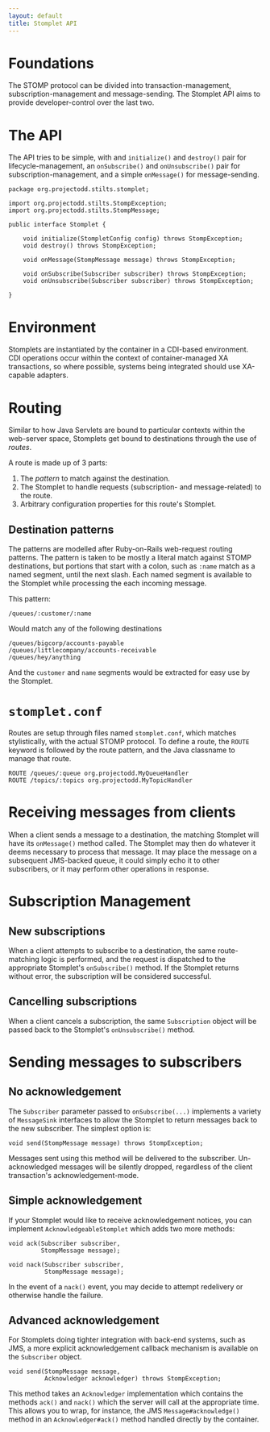 ```yaml
---
layout: default
title: Stomplet API
---
```


# Foundations

The STOMP protocol can be divided into transaction-management, subscription-management
and message-sending.  The Stomplet API aims to provide developer-control over the 
last two.

# The API

The API tries to be simple, with and `initialize()` and `destroy()` pair for
lifecycle-management, an `onSubscribe()` and `onUnsubscribe()` pair for
subscription-management, and a simple `onMessage()` for message-sending.

    package org.projectodd.stilts.stomplet;

    import org.projectodd.stilts.StompException;
    import org.projectodd.stilts.StompMessage;

    public interface Stomplet {

        void initialize(StompletConfig config) throws StompException;
        void destroy() throws StompException;

        void onMessage(StompMessage message) throws StompException;

        void onSubscribe(Subscriber subscriber) throws StompException;
        void onUnsubscribe(Subscriber subscriber) throws StompException;

    }

# Environment

Stomplets are instantiated by the container in a CDI-based environment.  CDI operations
occur within the context of container-managed XA transactions, so where possible, systems being
integrated should use XA-capable adapters.

# Routing

Similar to how Java Servlets are bound to particular contexts within the web-server
space, Stomplets get bound to destinations through the use of _routes_.

A route is made up of 3 parts:

1. The _pattern_ to match against the destination.
2. The Stomplet to handle requests (subscription- and message-related) to the route.
3. Arbitrary configuration properties for this route's Stomplet.

## Destination patterns

The patterns are modelled after Ruby-on-Rails web-request routing patterns. The
pattern is taken to be mostly a literal match against STOMP destinations, but
portions that start with a colon, such as `:name` match as a named segment, until
the next slash.  Each named segment is available to the Stomplet while processing
the each incoming message.

This pattern:

    /queues/:customer/:name

Would match any of the following destinations

    /queues/bigcorp/accounts-payable
    /queues/littlecompany/accounts-receivable
    /queues/hey/anything

And the `customer` and `name` segments would be extracted for easy use by the
Stomplet.

# `stomplet.conf`

Routes are setup through files named `stomplet.conf`, which matches stylistically, with
the actual STOMP protocol.  To define a route, the `ROUTE` keyword is followed by the
route pattern, and the Java classname to manage that route.

    ROUTE /queues/:queue org.projectodd.MyQueueHandler
    ROUTE /topics/:topics org.projectodd.MyTopicHandler

# Receiving messages from clients

When a client sends a message to a destination, the matching Stomplet will have
its `onMessage()` method called.  The Stomplet may then do whatever it deems necessary
to process that message.  It may place the message on a subsequent JMS-backed queue,
it could simply echo it to other subscribers, or it may perform other operations
in response.

# Subscription Management

## New subscriptions

When a client attempts to subscribe to a destination, the same route-matching logic
is performed, and the request is dispatched to the appropriate Stomplet's `onSubscribe()`
method.  If the Stomplet returns without error, the subscription will be considered
successful.  

## Cancelling subscriptions

When a client cancels a subscription, the same `Subscription` object will be passed
back to the Stomplet's `onUnsubscribe()` method.

# Sending messages to subscribers

## No acknowledgement

The `Subscriber` parameter passed to `onSubscribe(...)` implements a variety of `MessageSink` interfaces to allow
the Stomplet to return messages back to the new subscriber.  The simplest option is:

    void send(StompMessage message) throws StompException;

Messages sent using this method will be delivered to the subscriber.  Un-acknowledged
messages will be silently dropped, regardless of the client transaction's acknowledgement-mode.

## Simple acknowledgement

If your Stomplet would like to receive acknowledgement notices, you can implement
`AcknowledgeableStomplet` which adds two more methods:

    void ack(Subscriber subscriber, 
             StompMessage message);

    void nack(Subscriber subscriber, 
              StompMessage message);

In the event of a `nack()` event, you may decide to attempt redelivery or otherwise
handle the failure.

## Advanced acknowledgement

For Stomplets doing tighter integration with back-end systems, such as JMS, a more explicit
acknowledgement callback mechanism is available on the `Subscriber` object.

    void send(StompMessage message, 
              Acknowledger acknowledger) throws StompException;

This method takes an `Acknowledger` implementation which contains the methods `ack()`
and `nack()` which the server will call at the appropriate time.  This allows you to 
wrap, for instance, the JMS `Message#acknowledge()` method in an `Acknowledger#ack()`
method handled directly by the container.

